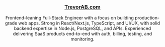 <div align="center">

### **[TrevorAB.com](https://TrevorAB.com)**

Frontend-leaning Full-Stack Engineer with a focus on building production-grade web apps. Strong in React/Next.js, TypeScript, and UI/UX, with solid backend expertise in Node.js, PostgreSQL, and APIs. Experienced delivering SaaS products end-to-end with auth, billing, testing, and monitoring.

</div>

